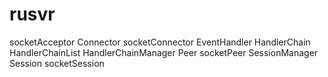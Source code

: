 # rusvr

socketAcceptor
Connector
socketConnector
EventHandler
HandlerChain
HandlerChainList
HandlerChainManager
Peer
socketPeer
SessionManager
Session
socketSession
